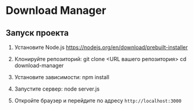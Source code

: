 # Download Manager

## Запуск проекта

1. Установите Node.js
    https://nodejs.org/en/download/prebuilt-installer

2. Клонируйте репозиторий:
    git clone <URL вашего репозитория>
    cd download-manager

3. Установите зависимости:
    npm install

4. Запустите сервер:
    node server.js

5. Откройте браузер и перейдите по адресу `http://localhost:3000`

